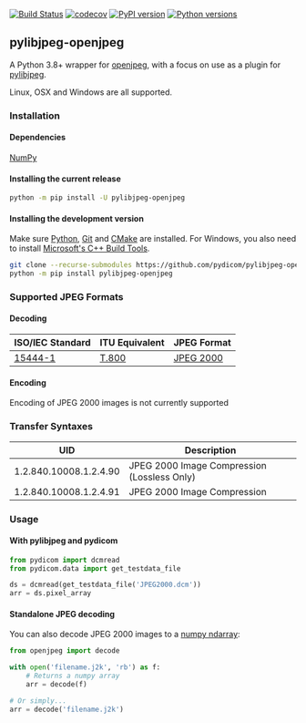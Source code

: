 [![Build Status](https://github.com/pydicom/pylibjpeg-openjpeg/workflows/unit-tests/badge.svg)](https://github.com/pydicom/pylibjpeg-openjpeg/actions?query=workflow%3Aunit-tests)
[![codecov](https://codecov.io/gh/pydicom/pylibjpeg-openjpeg/branch/master/graph/badge.svg)](https://codecov.io/gh/pydicom/pylibjpeg-openjpeg)
[![PyPI version](https://badge.fury.io/py/pylibjpeg-openjpeg.svg)](https://badge.fury.io/py/pylibjpeg-openjpeg)
[![Python versions](https://img.shields.io/pypi/pyversions/pylibjpeg-openjpeg.svg)](https://img.shields.io/pypi/pyversions/pylibjpeg-openjpeg.svg)

## pylibjpeg-openjpeg

A Python 3.8+ wrapper for
[openjpeg](https://github.com/uclouvain/openjpeg), with a focus on use as a
plugin for [pylibjpeg](http://github.com/pydicom/pylibjpeg).

Linux, OSX and Windows are all supported.

### Installation
#### Dependencies
[NumPy](http://numpy.org)

#### Installing the current release
```bash
python -m pip install -U pylibjpeg-openjpeg
```

#### Installing the development version

Make sure [Python](https://www.python.org/), [Git](https://git-scm.com/) and [CMake](https://cmake.org/) are installed. For Windows, you also need to install
[Microsoft's C++ Build Tools](https://visualstudio.microsoft.com/thank-you-downloading-visual-studio/?sku=BuildTools&rel=16).
```bash
git clone --recurse-submodules https://github.com/pydicom/pylibjpeg-openjpeg
python -m pip install pylibjpeg-openjpeg
```


### Supported JPEG Formats
#### Decoding

| ISO/IEC Standard | ITU Equivalent | JPEG Format |
| --- | --- | --- |
| [15444-1](https://www.iso.org/standard/78321.html) | [T.800](https://www.itu.int/rec/T-REC-T.800/en) | [JPEG 2000](https://jpeg.org/jpeg2000/) |

#### Encoding
Encoding of JPEG 2000 images is not currently supported


### Transfer Syntaxes
| UID | Description |
| --- | --- |
| 1.2.840.10008.1.2.4.90 | JPEG 2000 Image Compression (Lossless Only) |
| 1.2.840.10008.1.2.4.91 | JPEG 2000 Image Compression |


### Usage
#### With pylibjpeg and pydicom

```python
from pydicom import dcmread
from pydicom.data import get_testdata_file

ds = dcmread(get_testdata_file('JPEG2000.dcm'))
arr = ds.pixel_array
```

#### Standalone JPEG decoding

You can also decode JPEG 2000 images to a [numpy ndarray][1]:

[1]: https://docs.scipy.org/doc/numpy/reference/generated/numpy.ndarray.html

```python
from openjpeg import decode

with open('filename.j2k', 'rb') as f:
    # Returns a numpy array
    arr = decode(f)

# Or simply...
arr = decode('filename.j2k')
```
